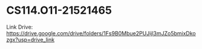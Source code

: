 # CS114.O11-21521465
Link Drive: https://drive.google.com/drive/folders/1Fs9B0Mbue2PUJijl3mJZo5bmixDkozgx?usp=drive_link
